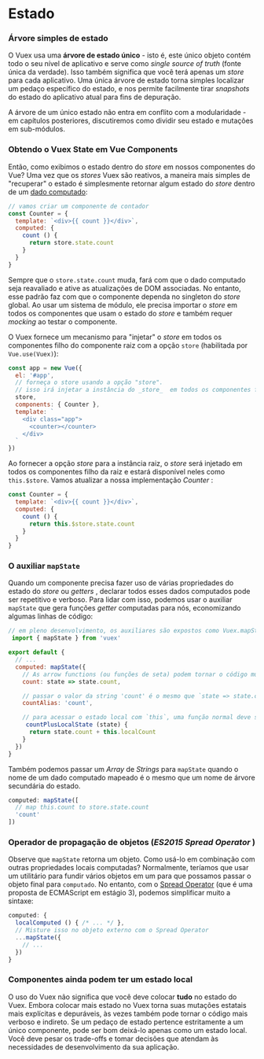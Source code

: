# Estado

### Árvore simples de estado

O Vuex usa uma **árvore de estado único** - isto é, este único objeto contém todo o seu nível de aplicativo e serve como _single source of truth_ (fonte única da verdade). Isso também significa que você terá apenas um _store_  para cada aplicativo. Uma única árvore de estado torna simples localizar um pedaço específico do estado, e nos permite facilmente tirar _snapshots_  do estado do aplicativo atual para fins de depuração.

A árvore de um único estado não entra em conflito com a modularidade - em capítulos posteriores, discutiremos como dividir seu estado e mutações em sub-módulos.
### Obtendo o Vuex State em Vue Components

Então, como exibimos o estado dentro do _store_  em nossos componentes do Vue? Uma vez que os _stores_  Vuex são reativos, a maneira mais simples de "recuperar" o estado é simplesmente retornar algum estado do _store_  dentro de um [dado computado](https://br.vuejs.org/v2/guide/computed.html):

``` js
// vamos criar um componente de contador
const Counter = {
  template: `<div>{{ count }}</div>`,
  computed: {
    count () {
      return store.state.count
    }
  }
}
```

Sempre que o `store.state.count` muda, fará com que o dado computado seja reavaliado e ative as atualizações de DOM associadas.
No entanto, esse padrão faz com que o componente dependa no singleton do _store_  global. Ao usar um sistema de módulo, ele precisa importar o _store_  em todos os componentes que usam o estado do _store_  e também requer _mocking_  ao testar o componente.

O Vuex fornece um mecanismo para "injetar" o _store_  em todos os componentes filho do componente raiz com a opção `store` (habilitada por `Vue.use(Vuex)`):
``` js
const app = new Vue({
  el: '#app',
  // forneça o store usando a opção "store".
  // isso irá injetar a instância do _store_  em todos os componentes filho.
  store,
  components: { Counter },
  template: `
    <div class="app">
      <counter></counter>
    </div>
  `
})
```

Ao fornecer a opção _store_  para a instância raiz, o _store_  será injetado em todos os componentes filho da raiz e estará disponível neles como `this.$store`. Vamos atualizar a nossa implementação _Counter_ :

``` js
const Counter = {
  template: `<div>{{ count }}</div>`,
  computed: {
    count () {
      return this.$store.state.count
    }
  }
}
```

### O auxiliar `mapState`

Quando um componente precisa fazer uso de várias propriedades do estado do _store_  ou _getters_ , declarar todos esses dados computados pode ser repetitivo e verboso. Para lidar com isso, podemos usar o auxiliar `mapState` que gera funções _getter_  computadas para nós, economizando algumas linhas de código:

``` js
// em pleno desenvolvimento, os auxiliares são expostos como Vuex.mapState
 import { mapState } from 'vuex'

export default {
  // ...
  computed: mapState({
    // As arrow functions (ou funções de seta) podem tornar o código muito sucinto!
    count: state => state.count,

    // passar o valor da string 'count' é o mesmo que `state => state.count`
    countAlias: 'count',

    // para acessar o estado local com `this`, uma função normal deve ser usada
     countPlusLocalState (state) {
      return state.count + this.localCount
    }
  })
}
```

Também podemos passar um _Array_  de _Strings_  para `mapState` quando o nome de um dado computado mapeado é o mesmo que um nome de árvore secundária do estado.

``` js
computed: mapState([
  // map this.count to store.state.count
  'count'
])
```

### Operador de propagação de objetos (_ES2015_ _Spread_ _Operator_ )

Observe que `mapState` retorna um objeto. Como usá-lo em combinação com outras propriedades locais computadas? Normalmente, teríamos que usar um utilitário para fundir vários objetos em um para que possamos passar o objeto final para `computado`. No entanto, com o [Spread Operator](https://github.com/sebmarkbage/ecmascript-rest-spread) (que é uma proposta de ECMAScript em estágio 3), podemos simplificar muito a sintaxe:

``` js
computed: {
  localComputed () { /* ... */ },
  // Misture isso no objeto externo com o Spread Operator
  ...mapState({
    // ...
  })
}
```

### Componentes ainda podem ter um estado local

O uso do Vuex não significa que você deve colocar **tudo** no estado do Vuex. Embora colocar mais estado no Vuex torna suas mutações estatais mais explícitas e depuráveis, às vezes também pode tornar o código mais verboso e indireto. Se um pedaço de estado pertence estritamente a um único componente, pode ser bom deixá-lo apenas como um estado local. Você deve pesar os trade-offs e tomar decisões que atendam às necessidades de desenvolvimento da sua aplicação.
